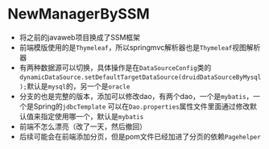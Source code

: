 # NewManagerBySSM

*  将之前的javaweb项目换成了SSM框架
*  前端模版使用的是`Thymeleaf`，所以springmvc解析器也是`Thymeleaf`视图解析器
* 有两种数据源可以切换，具体操作是在`DataSourceConfig`类的
  `dynamicDataSource.setDefaultTargetDataSource(druidDataSourceByMysql);`默认是`mysql`的，另一个是`oracle`
* 分支的也是完整的版本，添加可以修改dao，有两个dao，一个是`mybatis`，一个是Spring的`jdbcTemplate`
  可以在`Dao.properties`属性文件里面通过修改默认值来指定使用哪一个，默认是`mybatis`
* 前端不怎么漂亮（改了一天，然后撤回）
* 后续可能会在前端添加分页，但是pom文件已经加进了分页的依赖`Pagehelper`
